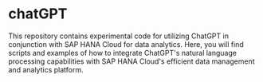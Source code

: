 # chatGPT
This repository contains experimental code for utilizing ChatGPT in conjunction with SAP HANA Cloud for data analytics. Here, you will find scripts and examples of how to integrate ChatGPT's natural language processing capabilities with SAP HANA Cloud's efficient data management and analytics platform.
